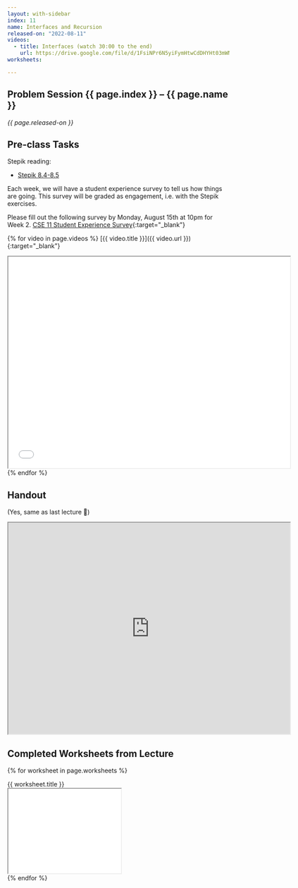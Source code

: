 ```yaml
---
layout: with-sidebar
index: 11
name: Interfaces and Recursion
released-on: "2022-08-11"
videos:
  - title: Interfaces (watch 30:00 to the end)
    url: https://drive.google.com/file/d/1FsiNPr6N5yiFymHtwCdDHYHt03mWNw_Q
worksheets:

---
```


## Problem Session {{ page.index }} – {{ page.name }}

_{{ page.released-on }}_

## Pre-class Tasks

Stepik reading:
- [Stepik 8.4-8.5](https://stepik.org/lesson/574433/step/1?unit=569019)

Each week, we will have a student experience survey to tell us how things are going. This survey will be 
graded as engagement, i.e. with the Stepik exercises.

Please fill out the following survey by Monday, August 15th at 10pm for Week 2.
[CSE 11 Student Experience Survey](https://forms.gle/JeBtAES9AswppffU9){:target="_blank"} 

{% for video in page.videos %}
[{{ video.title }}]({{ video.url }}){:target="_blank"}

<iframe src="{{ video.url }}/preview" width="640" height="480" allow="autoplay"></iframe>
{% endfor %}

## Handout

(Yes, same as last lecture 🙂)

<iframe src="https://drive.google.com/file/d/1nUCwjiK6tzwEyRciOayfLks_7hh-Hfxs/preview" width="640" height="480" allow="autoplay"></iframe>

## Completed Worksheets from Lecture

{% for worksheet in page.worksheets %}
<div class="worksheetBox">
{{ worksheet.title }}
<br>
<iframe src="{{ worksheet.url }}/preview" width="256" height="192" allow="autoplay"></iframe>
</div>
{% endfor %}
